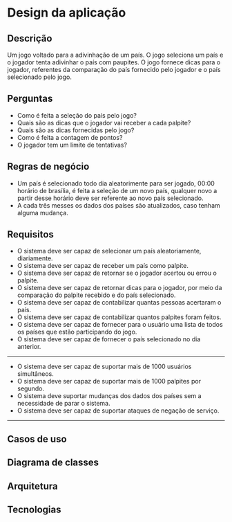 # Design da aplicação

## Descrição
Um jogo voltado para a adivinhação de um país.
O jogo seleciona um país e o jogador tenta adivinhar o país com paupites. O jogo
fornece dicas para o jogador, referentes da comparação do país fornecido pelo jogador
e o país selecionado pelo jogo.

## Perguntas
- Como é feita a seleção do país pelo jogo?
- Quais são as dicas que o jogador vai receber a cada palpite?
- Quais são as dicas fornecidas pelo jogo?
- Como é feita a contagem de pontos?
- O jogador tem um limite de tentativas?

## Regras de negócio
- Um país é selecionado todo dia aleatorimente para ser jogado, 00:00
horário de brasília, é feita a seleção de um novo país, qualquer novo a partir 
desse horário deve ser referente ao novo país selecionado.
- A cada três messes os dados dos países são atualizados, caso tenham alguma mudança.

## Requisitos
- O sistema deve ser capaz de selecionar um país aleatoriamente, diariamente.
- O sistema deve ser capaz de receber um país como palpite.
- O sistema deve ser capaz de retornar se o jogador acertou ou errou o palpite.
- O sistema deve ser capaz de retornar dicas para o jogador, por meio da comparação do palpite recebido e do país selecionado. 
- O sistema deve ser capaz de contabilizar quantas pessoas acertaram o país.
- O sistema deve ser capaz de contabilizar quantos palpites foram feitos.
- O sistema deve ser capaz de fornecer para o usuário uma lista de todos os países que estão participando do jogo.
- O sistema deve ser capaz de fornecer o país selecionado no dia anterior.
---
- O sistema deve ser capaz de suportar mais de 1000 usuários simultâneos.
- O sistema deve ser capaz de suportar mais de 1000 palpites por segundo.
- O sistema deve suportar mudanças dos dados dos países sem a necessidade de parar o sistema.
- O sistema deve ser capaz de suportar ataques de negação de serviço.
---


## Casos de uso

## Diagrama de classes

## Arquitetura

## Tecnologias